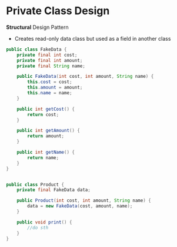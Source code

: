 # Private Class Design

**Structural** Design Pattern

- Creates read-only data class but used as a field in another class

```java
public class FakeData {
    private final int cost;
    private final int amount;
    private final String name;

    public FakeData(int cost, int amount, String name) {
        this.cost = cost;
        this.amount = amount;
        this.name = name;
    }

    public int getCost() {
        return cost;
    }

    public int getAmount() {
        return amount;
    }

    public int getName() {
        return name;
    }
}


public class Product {
    private final FakeData data;

    public Product(int cost, int amount, String name) {
        data = new FakeData(cost, amount, name);
    }

    public void print() {
        //do sth
    }
}
```
